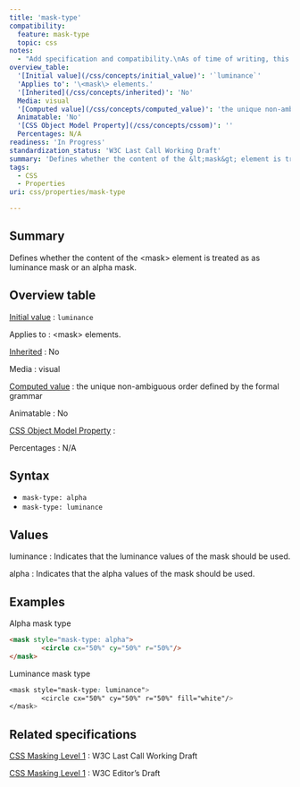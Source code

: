 ```yaml
---
title: 'mask-type'
compatibility:
  feature: mask-type
  topic: css
notes:
  - "Add specification and compatibility.\nAs of time of writing, this property is not yet implemented in most browsers."
overview_table:
  '[Initial value](/css/concepts/initial_value)': '`luminance`'
  'Applies to': '\<mask\> elements.'
  '[Inherited](/css/concepts/inherited)': 'No'
  Media: visual
  '[Computed value](/css/concepts/computed_value)': 'the unique non-ambiguous order defined by the formal grammar'
  Animatable: 'No'
  '[CSS Object Model Property](/css/concepts/cssom)': ''
  Percentages: N/A
readiness: 'In Progress'
standardization_status: 'W3C Last Call Working Draft'
summary: 'Defines whether the content of the &lt;mask&gt; element is treated as as luminance mask or an alpha mask.'
tags:
  - CSS
  - Properties
uri: css/properties/mask-type

---
```

## Summary

Defines whether the content of the &lt;mask&gt; element is treated as as luminance mask or an alpha mask.

## Overview table

[Initial value](/css/concepts/initial_value)
:   `luminance`

Applies to
:   \<mask\> elements.

[Inherited](/css/concepts/inherited)
:   No

Media
:   visual

[Computed value](/css/concepts/computed_value)
:   the unique non-ambiguous order defined by the formal grammar

Animatable
:   No

[CSS Object Model Property](/css/concepts/cssom)
:

Percentages
:   N/A

## Syntax

-   `mask-type: alpha`
-   `mask-type: luminance`

## Values

luminance
:   Indicates that the luminance values of the mask should be used.

alpha
:   Indicates that the alpha values of the mask should be used.

## Examples

Alpha mask type

``` html
<mask style="mask-type: alpha">
        <circle cx="50%" cy="50%" r="50%"/>
</mask>
```

Luminance mask type

``` css
<mask style="mask-type: luminance">
        <circle cx="50%" cy="50%" r="50%" fill="white"/>
</mask>
```

## Related specifications

[CSS Masking Level 1](http://www.w3.org/TR/css-masking-1/)
:   W3C Last Call Working Draft

[CSS Masking Level 1](http://dev.w3.org/fxtf/css-masking-1/)
:   W3C Editor’s Draft
